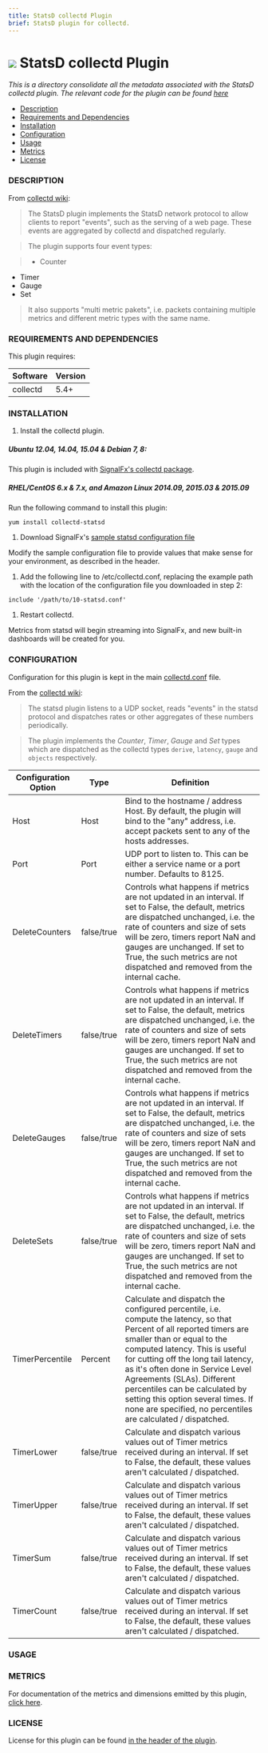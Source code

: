 ```yaml
---
title: StatsD collectd Plugin
brief: StatsD plugin for collectd.
---
```


# ![](https://github.com/signalfx/Integrations/blob/master/collectd/img/integrations_collectd.png) StatsD collectd Plugin

_This is a directory consolidate all the metadata associated with the StatsD collectd plugin. The relevant code for the plugin can be found [here](https://github.com/signalfx/collectd/blob/master/src/statsd.c)_

- [Description](#description)
- [Requirements and Dependencies](#requirements-and-dependencies)
- [Installation](#installation)
- [Configuration](#configuration)
- [Usage](#usage)
- [Metrics](#metrics)
- [License](#license)

### DESCRIPTION

From [collectd wiki](https://collectd.org/wiki/index.php/Plugin:StatsD):

> The StatsD plugin implements the StatsD network protocol to allow clients to report "events", such as the serving of a web page. These events are aggregated by collectd and dispatched regularly.

> The plugin supports four event types:

> * Counter
* Timer
* Gauge
* Set

> It also supports "multi metric pakets", i.e. packets containing multiple metrics and different metric types with the same name.

### REQUIREMENTS AND DEPENDENCIES

This plugin requires:

| Software          | Version        |
|-------------------|----------------|
| collectd |  5.4+  |

### INSTALLATION

1. Install the collectd plugin.
 ##### Ubuntu 12.04, 14.04, 15.04 & Debian 7, 8:
 This plugin is included with [SignalFx's collectd package](https://github.com/signalfx/Integrations/tree/master/collectd).

 ##### RHEL/CentOS 6.x & 7.x, and Amazon Linux 2014.09, 2015.03 & 2015.09
 Run the following command to install this plugin:
 ```
 yum install collectd-statsd
 ```
1. Download SignalFx's [sample statsd configuration file](https://github.com/signalfx/Integrations/blob/master/collectd-statsd/10-statsd.conf)

  Modify the sample configuration file to provide values that make sense for your environment, as described in the header.

1. Add the following line to /etc/collectd.conf, replacing the example path with the location of the configuration file you downloaded in step 2:
```
include '/path/to/10-statsd.conf'
```
1. Restart collectd.

Metrics from statsd will begin streaming into SignalFx, and new built-in dashboards will be created for you.

### CONFIGURATION

Configuration for this plugin is kept in the main [collectd.conf](https://github.com/signalfx/Integrations/blob/master/collectd/collectd.conf) file.

From the [collectd wiki](https://collectd.org/documentation/manpages/collectd.conf.5.shtml#plugin_statsd):

> The statsd plugin listens to a UDP socket, reads "events" in the statsd protocol and dispatches rates or other aggregates of these numbers periodically.

> The plugin implements the _Counter_, _Timer_, _Gauge_ and _Set_ types which are dispatched as the collectd types `derive`, `latency`, `gauge` and `objects` respectively.


| Configuration Option | Type | Definition |
|----------------------|------|------------|
|Host| Host| Bind to the hostname / address Host. By default, the plugin will bind to the "any" address, i.e. accept packets sent to any of the hosts addresses.|
|Port |Port|UDP port to listen to. This can be either a service name or a port number. Defaults to 8125.|
|DeleteCounters |false/true| Controls what happens if metrics are not updated in an interval. If set to False, the default, metrics are dispatched unchanged, i.e. the rate of counters and size of sets will be zero, timers report NaN and gauges are unchanged. If set to True, the such metrics are not dispatched and removed from the internal cache.|
|DeleteTimers |false/true|Controls what happens if metrics are not updated in an interval. If set to False, the default, metrics are dispatched unchanged, i.e. the rate of counters and size of sets will be zero, timers report NaN and gauges are unchanged. If set to True, the such metrics are not dispatched and removed from the internal cache. |
|DeleteGauges |false/true|Controls what happens if metrics are not updated in an interval. If set to False, the default, metrics are dispatched unchanged, i.e. the rate of counters and size of sets will be zero, timers report NaN and gauges are unchanged. If set to True, the such metrics are not dispatched and removed from the internal cache. |
|DeleteSets| false/true|Controls what happens if metrics are not updated in an interval. If set to False, the default, metrics are dispatched unchanged, i.e. the rate of counters and size of sets will be zero, timers report NaN and gauges are unchanged. If set to True, the such metrics are not dispatched and removed from the internal cache. |
|TimerPercentile |Percent|Calculate and dispatch the configured percentile, i.e. compute the latency, so that Percent of all reported timers are smaller than or equal to the computed latency. This is useful for cutting off the long tail latency, as it's often done in Service Level Agreements (SLAs). Different percentiles can be calculated by setting this option several times. If none are specified, no percentiles are calculated / dispatched.|
|TimerLower |false/true| Calculate and dispatch various values out of Timer metrics received during an interval. If set to False, the default, these values aren't calculated / dispatched.|
|TimerUpper |false/true| Calculate and dispatch various values out of Timer metrics received during an interval. If set to False, the default, these values aren't calculated / dispatched.|
|TimerSum |false/true| Calculate and dispatch various values out of Timer metrics received during an interval. If set to False, the default, these values aren't calculated / dispatched. |
|TimerCount |false/true|Calculate and dispatch various values out of Timer metrics received during an interval. If set to False, the default, these values aren't calculated / dispatched.|

### USAGE


### METRICS

For documentation of the metrics and dimensions emitted by this plugin, [click here](././docs).

### LICENSE

License for this plugin can be found [in the header of the plugin](https://github.com/signalfx/collectd/blob/master/src/statsd.c).
